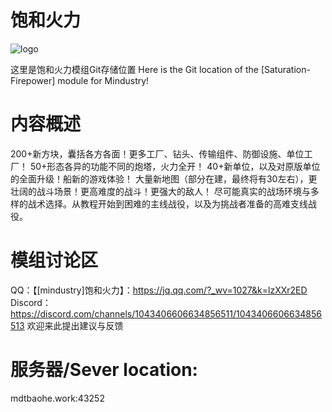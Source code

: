 # 饱和火力
![logo](https://github.com/RA2EXE/Saturation-Firepower/assets/119042209/e39d7de5-09ea-4fd6-b815-674141e0557c)

这里是饱和火力模组Git存储位置
Here is the Git location of the [Saturation-Firepower] module for Mindustry!

# 内容概述
200+新方块，囊括各方各面！更多工厂、钻头、传输组件、防御设施、单位工厂！
50+形态各异的功能不同的炮塔，火力全开！
40+新单位，以及对原版单位的全面升级！船新的游戏体验！
大量新地图（部分在建，最终将有30左右），更壮阔的战斗场景！更高难度的战斗！更强大的敌人！
尽可能真实的战场环境与多样的战术选择。从教程开始到困难的主线战役，以及为挑战者准备的高难支线战役。

# 模组讨论区
QQ：【[mindustry]饱和火力】：https://jq.qq.com/?_wv=1027&k=lzXXr2ED
Discord：https://discord.com/channels/1043406606634856511/1043406606634856513
欢迎来此提出建议与反馈

# 服务器/Sever location:
mdtbaohe.work:43252

